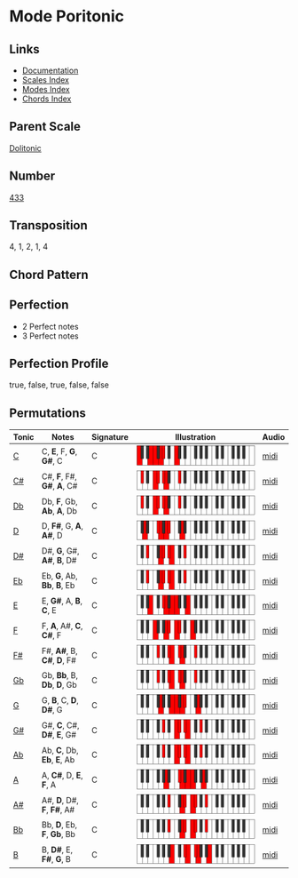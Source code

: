 # Mode Poritonic

## Links

- [Documentation](README.md)
- [Scales Index](Scales.md)
- [Modes Index](Modes.md)
- [Chords Index](Chords.md)

## Parent Scale

[Dolitonic](ScaleDolitonic.md)

## Number

[433](https://ianring.com/musictheory/scales/433)

## Transposition

4, 1, 2, 1, 4

## Chord Pattern



## Perfection

- 2 Perfect notes
- 3 Perfect notes

## Perfection Profile

true, false, true, false, false

## Permutations

| Tonic | Notes | Signature | Illustration | Audio |
|-------|-------|-----------|--------------|-------|
| [C](ModeCNaturalPoritonic.md) | C, **E**, F, **G**, **G#**, C | C | ![CNaturalPoritonic](ModeCNaturalPoritonic.png) | [midi](https://github.com/edipermadi/music/blob/main/docs/ModeCNaturalPoritonic.mid?raw=true) |
| [C#](ModeCSharpPoritonic.md) | C#, **F**, F#, **G#**, **A**, C# | C | ![CSharpPoritonic](ModeCSharpPoritonic.png) | [midi](https://github.com/edipermadi/music/blob/main/docs/ModeCSharpPoritonic.mid?raw=true) |
| [Db](ModeDFlatPoritonic.md) | Db, **F**, Gb, **Ab**, **A**, Db | C | ![DFlatPoritonic](ModeDFlatPoritonic.png) | [midi](https://github.com/edipermadi/music/blob/main/docs/ModeDFlatPoritonic.mid?raw=true) |
| [D](ModeDNaturalPoritonic.md) | D, **F#**, G, **A**, **A#**, D | C | ![DNaturalPoritonic](ModeDNaturalPoritonic.png) | [midi](https://github.com/edipermadi/music/blob/main/docs/ModeDNaturalPoritonic.mid?raw=true) |
| [D#](ModeDSharpPoritonic.md) | D#, **G**, G#, **A#**, **B**, D# | C | ![DSharpPoritonic](ModeDSharpPoritonic.png) | [midi](https://github.com/edipermadi/music/blob/main/docs/ModeDSharpPoritonic.mid?raw=true) |
| [Eb](ModeEFlatPoritonic.md) | Eb, **G**, Ab, **Bb**, **B**, Eb | C | ![EFlatPoritonic](ModeEFlatPoritonic.png) | [midi](https://github.com/edipermadi/music/blob/main/docs/ModeEFlatPoritonic.mid?raw=true) |
| [E](ModeENaturalPoritonic.md) | E, **G#**, A, **B**, **C**, E | C | ![ENaturalPoritonic](ModeENaturalPoritonic.png) | [midi](https://github.com/edipermadi/music/blob/main/docs/ModeENaturalPoritonic.mid?raw=true) |
| [F](ModeFNaturalPoritonic.md) | F, **A**, A#, **C**, **C#**, F | C | ![FNaturalPoritonic](ModeFNaturalPoritonic.png) | [midi](https://github.com/edipermadi/music/blob/main/docs/ModeFNaturalPoritonic.mid?raw=true) |
| [F#](ModeFSharpPoritonic.md) | F#, **A#**, B, **C#**, **D**, F# | C | ![FSharpPoritonic](ModeFSharpPoritonic.png) | [midi](https://github.com/edipermadi/music/blob/main/docs/ModeFSharpPoritonic.mid?raw=true) |
| [Gb](ModeGFlatPoritonic.md) | Gb, **Bb**, B, **Db**, **D**, Gb | C | ![GFlatPoritonic](ModeGFlatPoritonic.png) | [midi](https://github.com/edipermadi/music/blob/main/docs/ModeGFlatPoritonic.mid?raw=true) |
| [G](ModeGNaturalPoritonic.md) | G, **B**, C, **D**, **D#**, G | C | ![GNaturalPoritonic](ModeGNaturalPoritonic.png) | [midi](https://github.com/edipermadi/music/blob/main/docs/ModeGNaturalPoritonic.mid?raw=true) |
| [G#](ModeGSharpPoritonic.md) | G#, **C**, C#, **D#**, **E**, G# | C | ![GSharpPoritonic](ModeGSharpPoritonic.png) | [midi](https://github.com/edipermadi/music/blob/main/docs/ModeGSharpPoritonic.mid?raw=true) |
| [Ab](ModeAFlatPoritonic.md) | Ab, **C**, Db, **Eb**, **E**, Ab | C | ![AFlatPoritonic](ModeAFlatPoritonic.png) | [midi](https://github.com/edipermadi/music/blob/main/docs/ModeAFlatPoritonic.mid?raw=true) |
| [A](ModeANaturalPoritonic.md) | A, **C#**, D, **E**, **F**, A | C | ![ANaturalPoritonic](ModeANaturalPoritonic.png) | [midi](https://github.com/edipermadi/music/blob/main/docs/ModeANaturalPoritonic.mid?raw=true) |
| [A#](ModeASharpPoritonic.md) | A#, **D**, D#, **F**, **F#**, A# | C | ![ASharpPoritonic](ModeASharpPoritonic.png) | [midi](https://github.com/edipermadi/music/blob/main/docs/ModeASharpPoritonic.mid?raw=true) |
| [Bb](ModeBFlatPoritonic.md) | Bb, **D**, Eb, **F**, **Gb**, Bb | C | ![BFlatPoritonic](ModeBFlatPoritonic.png) | [midi](https://github.com/edipermadi/music/blob/main/docs/ModeBFlatPoritonic.mid?raw=true) |
| [B](ModeBNaturalPoritonic.md) | B, **D#**, E, **F#**, **G**, B | C | ![BNaturalPoritonic](ModeBNaturalPoritonic.png) | [midi](https://github.com/edipermadi/music/blob/main/docs/ModeBNaturalPoritonic.mid?raw=true) |
